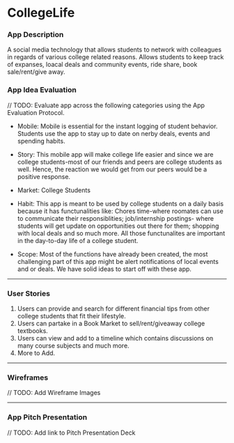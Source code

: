 # CollegeLife

### App Description
A social media technology that allows students to network with colleagues in regards of various college related reasons. Allows students to keep track of expanses, loacal deals and community events, ride share, book sale/rent/give away.

### App Idea Evaluation
// TODO: Evaluate app across the following categories using the App Evaluation Protocol.

- Mobile: Mobile is essential for the instant logging of student behavior. Students use the app to stay up to date on nerby deals, events and spending habits.

- Story: This mobile app will make college life easier and since we are college students-most of our friends and peers are college students as well. Hence, the reaction we would get from our peers would be a positive response.

- Market: College Students

- Habit: This app is meant to be used by college students on a daily basis because it has functunalities like: Chores time-where roomates can use to communicate their responsiblities; job/internship postings- where students will get update on opportunities out there for them; shopping with local deals and so much more. All those functunalites are important in the day-to-day life of a college student.

- Scope: Most of the functions have already been created, the most challenging part of this app might be alert notifications of local events and or deals. We have solid ideas to start off with these app.

---

### User Stories
1. Users can provide and search for different financial tips from other college students that fit their lifestyle.
2. Users can partake in a Book Market to sell/rent/giveaway college textbooks.
3. Users can view and add to a timeline which contains discussions on many course subjects and much more.
4. More to Add.

---

### Wireframes
// TODO: Add Wireframe Images

---

### App Pitch Presentation
// TODO: Add link to Pitch Presentation Deck
